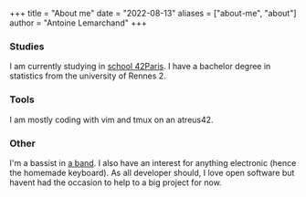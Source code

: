+++
title = "About me"
date = "2022-08-13"
aliases = ["about-me", "about"]
author = "Antoine Lemarchand"
+++

### Studies
I am currently studying in [school 42Paris](https://42.fr/).
I have a bachelor degree in statistics from the university of Rennes 2.

### Tools
I am mostly coding with vim and tmux on an atreus42.

### Other
I'm a bassist in [a band](https://open.spotify.com/artist/6ckLtEwca1zs8zdcW3FPkG).
I also have an interest for anything electronic (hence the homemade keyboard).
As all developer should, I love open software but havent had the occasion to help to a big project for now.
